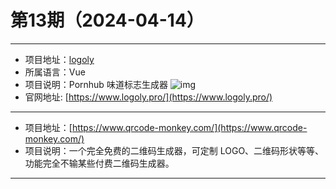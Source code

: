 # 第13期（2024-04-14）

---
- 项目地址：[logoly](https://github.com/bestony/logoly)
- 所属语言：Vue
- 项目说明：Pornhub 味道标志生成器
![img](/weekly/static/images/2024-04-14/1713062438.png)
- 官网地址: [https://www.logoly.pro/](https://www.logoly.pro/)
---
- 项目地址：[https://www.qrcode-monkey.com/](https://www.qrcode-monkey.com/)
- 项目说明：一个完全免费的二维码生成器，可定制 LOGO、二维码形状等等、功能完全不输某些付费二维码生成器。
---